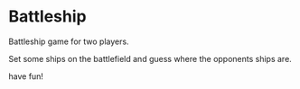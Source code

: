 # Battleship

Battleship game for two players.

Set some ships on the battlefield and guess where the opponents ships are.

have fun!
